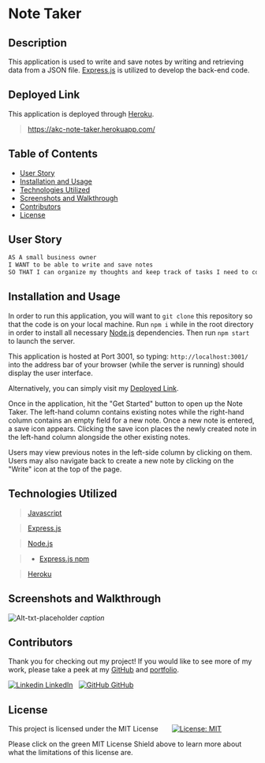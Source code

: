 
# Note Taker

## Description

This application is used to write and save notes by writing and retrieving data from a JSON file. [Express.js](https://expressjs.com/) is utilized to develop the back-end code.

## Deployed Link

This application is deployed through [Heroku](https://www.heroku.com/what).
> https://akc-note-taker.herokuapp.com/


## Table of Contents

- [User Story](#user-story)
- [Installation and Usage](#installation-and-usage)
- [Technologies Utilized](#technologies-utilized)
- [Screenshots and Walkthrough](#screenshots-and-walkthrough)
- [Contributors](#contributors)
- [License](#license)


## User Story

```md
AS A small business owner  
I WANT to be able to write and save notes  
SO THAT I can organize my thoughts and keep track of tasks I need to complete
```


## Installation and Usage

In order to run this application, you will want to `git clone` this repository so that the code is on your local machine. Run `npm i` while in the root directory in order to install all necessary [Node.js](https://nodejs.org/en/) dependencies. Then run `npm start` to launch the server.

This application is hosted at Port 3001, so typing: `http://localhost:3001/` into the address bar of your browser (while the server is running) should display the user interface.

Alternatively, you can simply visit my [Deployed Link](https://akc-note-taker.herokuapp.com/).

Once in the application, hit the "Get Started" button to open up the Note Taker. The left-hand column contains existing notes while the right-hand column contains an empty field for a new note. Once a new note is entered, a save icon appears. Clicking the save icon places the newly created note in the left-hand column alongside the other existing notes.  
  
Users may view previous notes in the left-side column by clicking on them. Users may also navigate back to create a new note by clicking on the "Write" icon at the top of the page.


## Technologies Utilized

> [Javascript](https://www.javascript.com/)

> [Express.js](https://expressjs.com/)

> [Node.js](https://nodejs.org/en/)

> - [Express.js npm](https://www.npmjs.com/package/express)

> [Heroku](https://www.heroku.com/what)


## Screenshots and Walkthrough

![Alt-txt-placeholder](path-placeholder)
*caption*
</br>

## Contributors

Thank you for checking out my project! If you would like to see more of my work, please take a peek at my [GitHub](https://github.com/anitachengalva/) and [portfolio](http://anitachengalva.github.io/portfolio).

[![Linkedin](https://i.stack.imgur.com/gVE0j.png) LinkedIn](https://www.linkedin.com/anitachengalva)
&nbsp;
[![GitHub](https://i.stack.imgur.com/tskMh.png) GitHub](https://github.com/anitachengalva)


## License

This project is licensed under the MIT License &nbsp; &nbsp; &nbsp; [![License: MIT](https://img.shields.io/badge/License-MIT-green.svg)](https://choosealicense.com/licenses/mit/)

Please click on the green MIT License Shield above to learn more about what the limitations of this license are.
